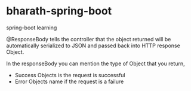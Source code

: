 # bharath-spring-boot
spring-boot learning

@ResponseBody tells the controller that the object returned will be automatically serialized to JSON and passed back into HTTP response Object.

In the responseBody you can mention the type of Object that you return,

- Success Objects is the request is successful
- Error Objects name if the request is a failure
